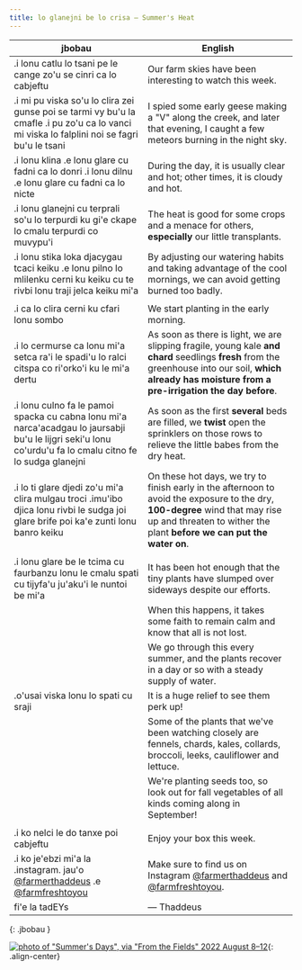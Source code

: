 ```yaml
---
title: lo glanejni be lo crisa — Summer's Heat
---
```


| jbobau | English |
|-|-|
| .i lonu catlu lo tsani pe le cange zo'u se cinri ca lo cabjeftu | Our farm skies have been interesting to watch this week.
| .i mi pu viska so'u lo clira zei gunse poi se tarmi vy bu'u la cmafle .i pu zo'u ca lo vanci mi viska lo falplini noi se fagri bu'u le tsani | I spied some early geese making a "V" along the creek, and later that evening, I caught a few meteors burning in the night sky.
| .i lonu klina .e lonu glare cu fadni ca lo donri .i lonu dilnu .e lonu glare cu fadni ca lo nicte | During the day, it is usually clear and hot; other times, it is cloudy and hot.
| .i lonu glanejni cu terprali so'u lo terpurdi ku gi'e ckape lo cmalu terpurdi co muvypu'i | The heat is good for some crops and a menace for others, **especially** our little transplants.
| .i lonu stika loka djacygau tcaci keiku .e lonu pilno lo mlilenku cerni ku keiku cu te rivbi lonu traji jelca keiku mi'a | By adjusting our watering habits and taking advantage of the cool mornings, we can avoid getting burned too badly.
|  |
| .i ca lo clira cerni ku cfari lonu sombo | We start planting in the early morning.
| .i lo cermurse ca lonu mi'a setca ra'i le spadi'u lo ralci citspa co ri'orko'i ku le mi'a dertu | As soon as there is light, we are slipping fragile, young kale **and chard** seedlings **fresh** from the greenhouse into our soil, **which already has moisture from a pre-irrigation the day before**.
| .i lonu culno fa le pamoi spacka cu cabna lonu mi'a narca'acadgau lo jaursabji bu'u le lijgri seki'u lonu co'urdu'u fa lo cmalu citno fe lo sudga glanejni | As soon as the first **several** beds are filled, we **twist** open the sprinklers on those rows to relieve the little babes from the dry heat.
| .i lo ti glare djedi zo'u mi'a clira mulgau troci .imu'ibo djica lonu rivbi le sudga joi glare brife poi ka'e zunti lonu banro keiku  | On these hot days, we try to finish early in the afternoon to avoid the exposure to the dry, **100-degree** wind that may rise up and threaten to wither the plant **before we can put the water on**.
|  |
| .i lonu glare be le tcima cu faurbanzu lonu le cmalu spati cu tijyfa'u ju'aku'i le nuntoi be mi'a | It has been hot enough that the tiny plants have slumped over sideways despite our efforts.
|  | When this happens, it takes some faith to remain calm and know that all is not lost.
|  | We go through this every summer, and the plants recover in a day or so with a steady supply of water.
| .o'usai viska lonu lo spati cu sraji | It is a huge relief to see them perk up!
|  | Some of the plants that we've been watching closely are fennels, chards, kales, collards, broccoli, leeks, cauliflower and lettuce.
|  | We're planting seeds too, so look out for fall vegetables of all kinds coming along in September!
|  |
| .i ko nelci le do tanxe poi cabjeftu | Enjoy your box this week.
| .i ko je'ebzi mi'a la .instagram. jau'o [@farmerthaddeus] .e [@farmfreshtoyou] | Make sure to find us on Instagram [@farmerthaddeus] and [@farmfreshtoyou].
| fi'e la tadEYs | — Thaddeus
{: .jbobau }

[![photo of "Summer's Days", via "From the Fields" 2022 August 8–12](https://i.imgur.com/gMgAWQPl.jpg)](https://i.imgur.com/gMgAWQP.jpg){: .align-center}

[@farmerthaddeus]: https://instagram.com/farmerthaddeus
[@farmfreshtoyou]: https://instagram.com/farmfreshtoyou
